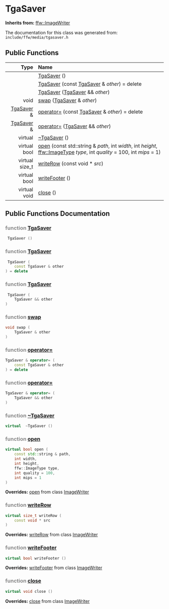 TgaSaver
===================================


**Inherits from:** [ffw::ImageWriter](ffw_ImageWriter.html)

The documentation for this class was generated from: `include/ffw/media/tgasaver.h`



## Public Functions

| Type | Name |
| -------: | :------- |
|   | [TgaSaver](#45ccb6a3) ()  |
|   | [TgaSaver](#1ae65617) (const [TgaSaver](ffw_TgaSaver.html) & _other_) = delete  |
|   | [TgaSaver](#aa0d6361) ([TgaSaver](ffw_TgaSaver.html) && _other_)  |
|  void | [swap](#0a89451c) ([TgaSaver](ffw_TgaSaver.html) & _other_)  |
|  [TgaSaver](ffw_TgaSaver.html) & | [operator=](#d8702575) (const [TgaSaver](ffw_TgaSaver.html) & _other_) = delete  |
|  [TgaSaver](ffw_TgaSaver.html) & | [operator=](#3ca94aae) ([TgaSaver](ffw_TgaSaver.html) && _other_)  |
|  virtual  | [~TgaSaver](#a7e935b0) ()  |
|  virtual bool | [open](#c8a69307) (const std::string & _path_, int _width_, int _height_, [ffw::ImageType](ffw.html#fa711f90) _type_, int _quality_ = 100, int _mips_ = 1)  |
|  virtual size_t | [writeRow](#bd9fdd6c) (const void * _src_)  |
|  virtual bool | [writeFooter](#9df45474) ()  |
|  virtual void | [close](#a4424d30) ()  |


## Public Functions Documentation

### <span style="opacity:0.5;">function</span> <a id="45ccb6a3" href="#45ccb6a3">TgaSaver</a>

```cpp
 TgaSaver () 
```



### <span style="opacity:0.5;">function</span> <a id="1ae65617" href="#1ae65617">TgaSaver</a>

```cpp
 TgaSaver (
    const TgaSaver & other
) = delete 
```



### <span style="opacity:0.5;">function</span> <a id="aa0d6361" href="#aa0d6361">TgaSaver</a>

```cpp
 TgaSaver (
    TgaSaver && other
) 
```



### <span style="opacity:0.5;">function</span> <a id="0a89451c" href="#0a89451c">swap</a>

```cpp
void swap (
    TgaSaver & other
) 
```



### <span style="opacity:0.5;">function</span> <a id="d8702575" href="#d8702575">operator=</a>

```cpp
TgaSaver & operator= (
    const TgaSaver & other
) = delete 
```



### <span style="opacity:0.5;">function</span> <a id="3ca94aae" href="#3ca94aae">operator=</a>

```cpp
TgaSaver & operator= (
    TgaSaver && other
) 
```



### <span style="opacity:0.5;">function</span> <a id="a7e935b0" href="#a7e935b0">~TgaSaver</a>

```cpp
virtual  ~TgaSaver () 
```



### <span style="opacity:0.5;">function</span> <a id="c8a69307" href="#c8a69307">open</a>

```cpp
virtual bool open (
    const std::string & path,
    int width,
    int height,
    ffw::ImageType type,
    int quality = 100,
    int mips = 1
) 
```



**Overrides:** [open](/doc/ffw_ImageWriter.md#9a8ff2c9) from class [ImageWriter](/doc/ffw_ImageWriter.md)

### <span style="opacity:0.5;">function</span> <a id="bd9fdd6c" href="#bd9fdd6c">writeRow</a>

```cpp
virtual size_t writeRow (
    const void * src
) 
```



**Overrides:** [writeRow](/doc/ffw_ImageWriter.md#fb673e42) from class [ImageWriter](/doc/ffw_ImageWriter.md)

### <span style="opacity:0.5;">function</span> <a id="9df45474" href="#9df45474">writeFooter</a>

```cpp
virtual bool writeFooter () 
```



**Overrides:** [writeFooter](/doc/ffw_ImageWriter.md#5377830a) from class [ImageWriter](/doc/ffw_ImageWriter.md)

### <span style="opacity:0.5;">function</span> <a id="a4424d30" href="#a4424d30">close</a>

```cpp
virtual void close () 
```



**Overrides:** [close](/doc/ffw_ImageWriter.md#03dcc1a2) from class [ImageWriter](/doc/ffw_ImageWriter.md)



